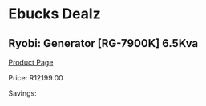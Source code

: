 
# Ebucks Dealz
## Ryobi: Generator [RG-7900K] 6.5Kva
[Product Page](https://www.ebucks.com/web/shop/productSelected.do?prodId=339976966&catId=870841698)

Price: R12199.00

Savings: 


	
